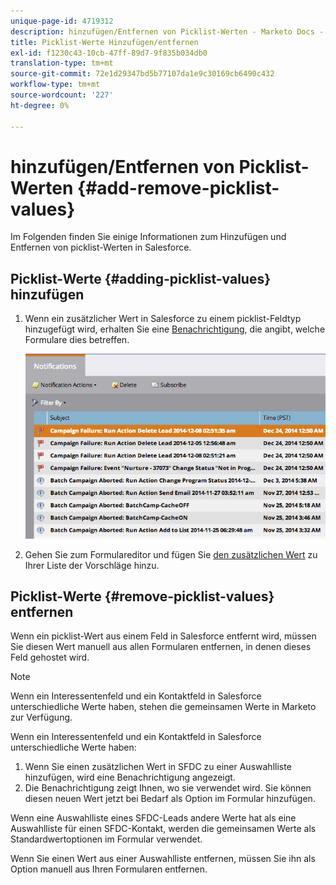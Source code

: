 ```yaml
---
unique-page-id: 4719312
description: hinzufügen/Entfernen von Picklist-Werten - Marketo Docs - Produktdokumentation
title: Picklist-Werte Hinzufügen/entfernen
exl-id: f1230c43-10cb-47ff-89d7-9f835b034db0
translation-type: tm+mt
source-git-commit: 72e1d29347bd5b77107da1e9c30169cb6490c432
workflow-type: tm+mt
source-wordcount: '227'
ht-degree: 0%

---
```


# hinzufügen/Entfernen von Picklist-Werten {#add-remove-picklist-values}

Im Folgenden finden Sie einige Informationen zum Hinzufügen und Entfernen von picklist-Werten in Salesforce.

## Picklist-Werte {#adding-picklist-values} hinzufügen

1. Wenn ein zusätzlicher Wert in Salesforce zu einem picklist-Feldtyp hinzugefügt wird, erhalten Sie eine [Benachrichtigung](/help/marketo/product-docs/core-marketo-concepts/miscellaneous/understanding-notifications.md), die angibt, welche Formulare dies betreffen.

   ![](assets/image2015-1-21-14-3a4-3a7.png)

1. Gehen Sie zum Formulareditor und fügen Sie [den zusätzlichen Wert](/help/marketo/product-docs/demand-generation/forms/form-actions/add-a-country-picklist-to-your-form.md) zu Ihrer Liste der Vorschläge hinzu.

## Picklist-Werte {#remove-picklist-values} entfernen

Wenn ein picklist-Wert aus einem Feld in Salesforce entfernt wird, müssen Sie diesen Wert manuell aus allen Formularen entfernen, in denen dieses Feld gehostet wird.

>[!NOTE]
>
>Wenn ein Interessentenfeld und ein Kontaktfeld in Salesforce unterschiedliche Werte haben, stehen die gemeinsamen Werte in Marketo zur Verfügung.

Wenn ein Interessentenfeld und ein Kontaktfeld in Salesforce unterschiedliche Werte haben:

1. Wenn Sie einen zusätzlichen Wert in SFDC zu einer Auswahlliste hinzufügen, wird eine Benachrichtigung angezeigt.
1. Die Benachrichtigung zeigt Ihnen, wo sie verwendet wird. Sie können diesen neuen Wert jetzt bei Bedarf als Option im Formular hinzufügen.

Wenn eine Auswahlliste eines SFDC-Leads andere Werte hat als eine Auswahlliste für einen SFDC-Kontakt, werden die gemeinsamen Werte als Standardwertoptionen im Formular verwendet.

Wenn Sie einen Wert aus einer Auswahlliste entfernen, müssen Sie ihn als Option manuell aus Ihren Formularen entfernen.
